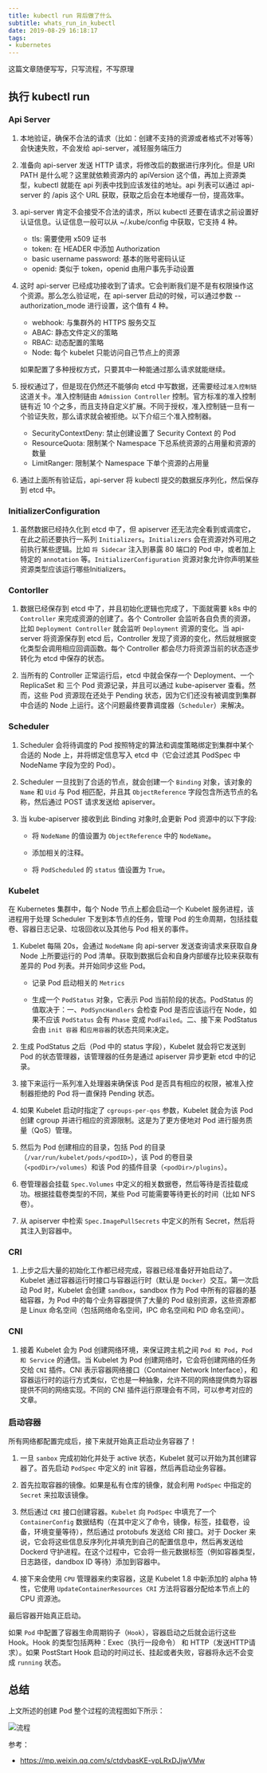 ```yaml
---
title: kubectl run 背后做了什么
subtitle: whats_run_in_kubectl
date: 2019-08-29 16:18:17
tags:
- kubernetes
---
```


这篇文章随便写写，只写流程，不写原理

## 执行 kubectl run

### Api Server

1. 本地验证，确保不合法的请求（比如：创建不支持的资源或者格式不对等等）会快速失败，不会发给 api-server，减轻服务端压力

2. 准备向 api-server 发送 HTTP 请求，将修改后的数据进行序列化。但是 URI PATH 是什么呢？这里就依赖资源内的 apiVersion 这个值，再加上资源类型，kubectl 就能在 api 列表中找到应该发往的地址。api 列表可以通过 api-server 的 /apis 这个 URL 获取，获取之后会在本地缓存一份，提高效率。

3. api-server 肯定不会接受不合法的请求，所以 kubectl 还要在请求之前设置好认证信息。认证信息一般可以从 ~/.kube/config 中获取，它支持 4 种。

    * tls: 需要使用 x509 证书
    * token: 在 HEADER 中添加 Authorization
    * basic username password: 基本的账号密码认证
    * openid: 类似于 token，openid 由用户事先手动设置

4. 这时 api-server 已经成功接收到了请求。它会判断我们是不是有权限操作这个资源。那么怎么验证呢，在 api-server 启动的时候，可以通过参数 --authorization_mode 进行设置，这个值有 4 种。

    * webhook: 与集群外的 HTTPS 服务交互
    * ABAC: 静态文件定义的策略
    * RBAC: 动态配置的策略
    * Node: 每个 kubelet 只能访问自己节点上的资源

    如果配置了多种授权方式，只要其中一种能通过那么请求就能继续。

5. 授权通过了，但是现在仍然还不能够向 etcd 中写数据，还需要经过`准入控制链`这道关卡。准入控制链由 `Admission Controller` 控制。官方标准的准入控制链有近 10 个之多，而且支持自定义扩展。不同于授权，准入控制链一旦有一个验证失败，那么请求就会被拒绝。以下介绍三个准入控制器。

    * SecurityContextDeny: 禁止创建设置了 Security Context 的 Pod
    * ResourceQuota: 限制某个 Namespace 下总系统资源的占用量和资源的数量
    * LimitRanger: 限制某个 Namespace 下单个资源的占用量

6. 通过上面所有验证后，api-server 将 kubectl 提交的数据反序列化，然后保存到 etcd 中。

### InitializerConfiguration

1. 虽然数据已经持久化到 etcd 中了，但 apiserver 还无法完全看到或调度它，在此之前还要执行一系列 `Initializers`。`Initializers` 会在资源对外可用之前执行某些逻辑。比如 `将 Sidecar` 注入到暴露 80 端口的 Pod 中，或者加上特定的 `annotation` 等。`InitializerConfiguration` 资源对象允许你声明某些资源类型应该运行哪些Initializers。

### Contorller

1. 数据已经保存到 etcd 中了，并且初始化逻辑也完成了，下面就需要 k8s 中的 `Controller` 来完成资源的创建了。各个 Controller 会监听各自负责的资源，比如 `Deployment Controller` 就会监听 `Deployment` 资源的变化。当 api-server 将资源保存到 etcd 后，Controller 发现了资源的变化，然后就根据变化类型会调用相应回调函数。每个 Controller 都会尽力将资源当前的状态逐步转化为 etcd 中保存的状态。

2. 当所有的 Controller 正常运行后，etcd 中就会保存一个 Deployment、一个 ReplicaSet 和 三个 Pod 资源记录，并且可以通过 kube-apiserver 查看。然而，这些 Pod 资源现在还处于 Pending 状态，因为它们还没有被调度到集群中合适的 Node 上运行。这个问题最终要靠调度器（`Scheduler`）来解决。

### Scheduler

1. Scheduler 会将待调度的 Pod 按照特定的算法和调度策略绑定到集群中某个合适的 Node 上，并将绑定信息写入 etcd 中（它会过滤其 PodSpec 中 NodeName 字段为空的 Pod）。

2. Scheduler 一旦找到了合适的节点，就会创建一个 `Binding` 对象，该对象的 `Name` 和 `Uid` 与 Pod 相匹配，并且其 `ObjectReference` 字段包含所选节点的名称，然后通过 POST 请求发送给 apiserver。

3. 当 kube-apiserver 接收到此 Binding 对象时,会更新 Pod 资源中的以下字段:

    * 将 `NodeName` 的值设置为 `ObjectReference` 中的 `NodeName`。

    * 添加相关的注释。

    * 将 `PodScheduled` 的 `status` 值设置为 `True`。

### Kubelet

在 Kubernetes 集群中，每个 Node 节点上都会启动一个 Kubelet 服务进程，该进程用于处理 Scheduler 下发到本节点的任务，管理 Pod 的生命周期，包括挂载卷、容器日志记录、垃圾回收以及其他与 Pod 相关的事件。

1. Kubelet 每隔 20s，会通过 `NodeName` 向 api-server 发送查询请求来获取自身 Node 上所要运行的 Pod 清单。获取到数据后会和自身内部缓存比较来获取有差异的 Pod 列表。并开始同步这些 Pod。

    * 记录 Pod 启动相关的 `Metrics`

    * 生成一个 `PodStatus` 对象，它表示 Pod 当前阶段的状态。PodStatus 的值取决于：一、`PodSyncHandlers` 会检查 Pod 是否应该运行在 Node，如果不应该 `PodStatus` 会有 `Phase` 变成 `PodFailed`。二、接下来 PodStatus 会由 `init 容器` 和`应用容器`的状态共同来决定。

2. 生成 PodStatus 之后（Pod 中的 status 字段），Kubelet 就会将它发送到 Pod 的状态管理器，该管理器的任务是通过 apiserver 异步更新 etcd 中的记录。

3. 接下来运行一系列准入处理器来确保该 Pod 是否具有相应的权限，被准入控制器拒绝的 Pod 将一直保持 Pending 状态。

4. 如果 Kubelet 启动时指定了 `cgroups-per-qos` 参数，Kubelet 就会为该 Pod 创建 cgroup 并进行相应的资源限制。这是为了更方便地对 Pod 进行服务质量（QoS）管理。

5. 然后为 Pod 创建相应的目录，包括 Pod 的目录（`/var/run/kubelet/pods/<podID>`），该 Pod 的卷目录（`<podDir>/volumes`）和该 Pod 的插件目录（`<podDir>/plugins`）。

6. 卷管理器会挂载 `Spec.Volumes` 中定义的相关数据卷，然后等待是否挂载成功。根据挂载卷类型的不同，某些 Pod 可能需要等待更长的时间（比如 NFS 卷）。

7. 从 apiserver 中检索 `Spec.ImagePullSecrets` 中定义的所有 Secret，然后将其注入到容器中。

### CRI

1. 上步之后大量的初始化工作都已经完成，容器已经准备好开始启动了。Kubelet 通过容器运行时接口与容器运行时（默认是 `Docker`）交互。第一次启动 Pod 时，Kubelet 会创建 `sandbox`，sandbox 作为 Pod 中所有的容器的基础容器，为 Pod 中的每个业务容器提供了大量的 Pod 级别资源，这些资源都是 Linux 命名空间（包括网络命名空间，IPC 命名空间和 PID 命名空间）。

### CNI

1. 接着 Kubelet 会为 Pod 创建网络环境，来保证跨主机之间 `Pod 和 Pod`，`Pod 和 Service` 的通信。当 Kubelet 为 Pod 创建网络时，它会将创建网络的任务交给 `CNI` 插件。CNI 表示容器网络接口（Container Network Interface），和容器运行时的运行方式类似，它也是一种抽象，允许不同的网络提供商为容器提供不同的网络实现。不同的 CNI 插件运行原理会有不同，可以参考对应的文章。

### 启动容器

所有网络都配置完成后，接下来就开始真正启动业务容器了！

1. 一旦 `sanbox` 完成初始化并处于 active 状态，Kubelet 就可以开始为其创建容器了。首先启动 `PodSpec` 中定义的 init 容器，然后再启动业务容器。

2. 首先拉取容器的镜像。如果是私有仓库的镜像，就会利用 `PodSpec` 中指定的 `Secret` 来拉取该镜像。

3. 然后通过 `CRI` 接口创建容器。`Kubelet` 向 `PodSpec` 中填充了一个 `ContainerConfig` 数据结构（在其中定义了命令，镜像，标签，挂载卷，设备，环境变量等待），然后通过 protobufs 发送给 CRI 接口。对于 Docker 来说，它会将这些信息反序列化并填充到自己的配置信息中，然后再发送给 Dockerd 守护进程。在这个过程中，它会将一些元数据标签（例如容器类型，日志路径，dandbox ID 等待）添加到容器中。

4. 接下来会使用 `CPU` 管理器来约束容器，这是 Kubelet 1.8 中新添加的 alpha 特性，它使用 `UpdateContainerResources CRI` 方法将容器分配给本节点上的 CPU 资源池。

最后容器开始真正启动。

如果 `Pod` 中配置了容器生命周期钩子（`Hook`），容器启动之后就会运行这些 Hook。Hook 的类型包括两种：Exec（执行一段命令） 和 HTTP（发送HTTP请求）。如果 PostStart Hook 启动的时间过长、挂起或者失败，容器将永远不会变成 `running` 状态。

## 总结

上文所述的创建 Pod 整个过程的流程图如下所示：

![流程](/images/kubectl_run/short.svg)

参考：

* <https://mp.weixin.qq.com/s/ctdvbasKE-vpLRxDJjwVMw>
